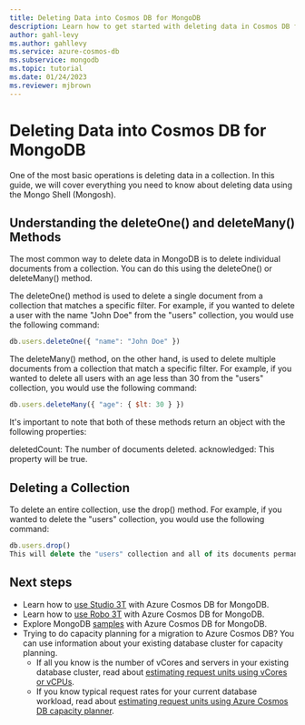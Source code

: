 ```yaml
---
title: Deleting Data into Cosmos DB for MongoDB
description: Learn how to get started with deleting data in Cosmos DB for MongoDB.
author: gahl-levy
ms.author: gahllevy
ms.service: azure-cosmos-db
ms.subservice: mongodb
ms.topic: tutorial
ms.date: 01/24/2023
ms.reviewer: mjbrown
---
```


# Deleting Data into Cosmos DB for MongoDB

One of the most basic operations is deleting data in a collection. In this guide, we will cover everything you need to know about deleting data using the Mongo Shell (Mongosh).

## Understanding the deleteOne() and deleteMany() Methods

The most common way to delete data in MongoDB is to delete individual documents from a collection. You can do this using the deleteOne() or deleteMany() method.

The deleteOne() method is used to delete a single document from a collection that matches a specific filter. For example, if you wanted to delete a user with the name "John Doe" from the "users" collection, you would use the following command:

```javascript
db.users.deleteOne({ "name": "John Doe" })
```

The deleteMany() method, on the other hand, is used to delete multiple documents from a collection that match a specific filter. For example, if you wanted to delete all users with an age less than 30 from the "users" collection, you would use the following command:

```javascript
db.users.deleteMany({ "age": { $lt: 30 } })
```

It's important to note that both of these methods return an object with the following properties:

deletedCount: The number of documents deleted.
acknowledged: This property will be true.

## Deleting a Collection

To delete an entire collection, use the drop() method. For example, if you wanted to delete the "users" collection, you would use the following command:

```javascript
db.users.drop()
This will delete the "users" collection and all of its documents permanently.
```

## Next steps

- Learn how to [use Studio 3T](connect-using-mongochef.md) with Azure Cosmos DB for MongoDB.
- Learn how to [use Robo 3T](connect-using-robomongo.md) with Azure Cosmos DB for MongoDB.
- Explore MongoDB [samples](nodejs-console-app.md) with Azure Cosmos DB for MongoDB.
- Trying to do capacity planning for a migration to Azure Cosmos DB? You can use information about your existing database cluster for capacity planning.
  - If all you know is the number of vCores and servers in your existing database cluster, read about [estimating request units using vCores or vCPUs](../convert-vcore-to-request-unit.md).
  - If you know typical request rates for your current database workload, read about [estimating request units using Azure Cosmos DB capacity planner](estimate-ru-capacity-planner.md).
